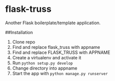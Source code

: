 # flask-truss

Another Flask boilerplate/template application.

##Installation
1. Clone repo
1. Find and replace flask_truss with appname
1. Find and replace FLASK_TRUSS with APPNAME
1. Create a virtualenv and activate it
1. Run `python setup.py develop`
1. Change directory into appname
1. Start the app with `python manage.py runserver`

